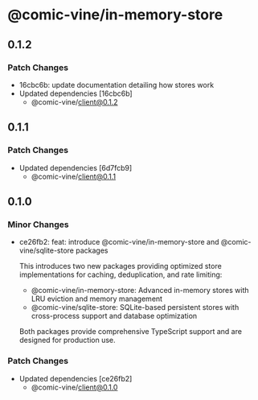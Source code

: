 # @comic-vine/in-memory-store

## 0.1.2

### Patch Changes

- 16cbc6b: update documentation detailing how stores work
- Updated dependencies [16cbc6b]
  - @comic-vine/client@0.1.2

## 0.1.1

### Patch Changes

- Updated dependencies [6d7fcb9]
  - @comic-vine/client@0.1.1

## 0.1.0

### Minor Changes

- ce26fb2: feat: introduce @comic-vine/in-memory-store and @comic-vine/sqlite-store packages

  This introduces two new packages providing optimized store implementations for caching, deduplication, and rate limiting:
  - @comic-vine/in-memory-store: Advanced in-memory stores with LRU eviction and memory management
  - @comic-vine/sqlite-store: SQLite-based persistent stores with cross-process support and database optimization

  Both packages provide comprehensive TypeScript support and are designed for production use.

### Patch Changes

- Updated dependencies [ce26fb2]
  - @comic-vine/client@0.1.0
